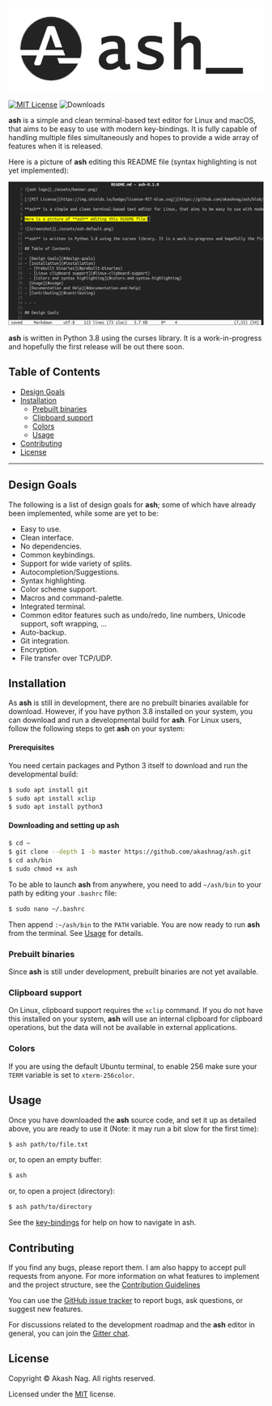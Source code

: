 ![ash logo](./assets/banner.png)

[![MIT License](https://img.shields.io/badge/license-MIT-blue.svg)](https://github.com/akashnag/ash/blob/master/LICENSE.md) ![Downloads](https://img.shields.io/github/downloads/akashnag/ash/total)

**ash** is a simple and clean terminal-based text editor for Linux and macOS, that aims to be easy to use with modern key-bindings. It is fully capable of handling multiple files simultaneously and hopes to provide a wide array of features when it is released.

Here is a picture of **ash** editing this README file (syntax highlighting is not yet implemented):

![Screenshot](./assets/ash-default.png)

**ash** is written in Python 3.8 using the curses library. It is a work-in-progress and hopefully the first release will be out there soon.

## Table of Contents

- [Design Goals](#design-goals)
- [Installation](#installation)
  - [Prebuilt binaries](#prebuilt-binaries)
  - [Clipboard support](#clipboard-support)
  - [Colors](#colors)
  - [Usage](#usage)
- [Contributing](#contributing)
- [License](#license)

- - -

## Design Goals

The following is a list of design goals for **ash**; some of which have already been implemented, while some are yet to be:

- Easy to use.
- Clean interface.
- No dependencies.
- Common keybindings.
- Support for wide variety of splits.
- Autocompletion/Suggestions.
- Syntax highlighting.
- Color scheme support.
- Macros and command-palette.
- Integrated terminal.
- Common editor features such as undo/redo, line numbers, Unicode support, soft wrapping, …
- Auto-backup.
- Git integration.
- Encryption.
- File transfer over TCP/UDP.

## Installation

As **ash** is still in development, there are no prebuilt binaries available for download. However, if you have python 3.8 installed on your system, you can download and run a developmental build for **ash**. For Linux users, follow the following steps to get **ash** on your system:

#### Prerequisites

You need certain packages and Python 3 itself to download and run the developmental build:

```bash
$ sudo apt install git
$ sudo apt install xclip
$ sudo apt install python3
```

#### Downloading and setting up ash

```bash
$ cd ~
$ git clone --depth 1 -b master https://github.com/akashnag/ash.git
$ cd ash/bin
$ sudo chmod +x ash
```

To be able to launch **ash** from anywhere, you need to add `~/ash/bin` to your path by editing your `.bashrc` file:

```bash
$ sudo nano ~/.bashrc
```

Then append `:~/ash/bin` to the `PATH` variable. You are now ready to run **ash** from the terminal. See [Usage](#usage) for details.

### Prebuilt binaries

Since **ash** is still under development, prebuilt binaries are not yet available.

### Clipboard support

On Linux, clipboard support requires the `xclip` command. If you do not have this installed on your system, **ash** will use an internal clipboard for clipboard operations, but the data will not be available in external applications.

### Colors

If you are using the default Ubuntu terminal, to enable 256 make sure your `TERM` variable is set to `xterm-256color`.

## Usage

Once you have downloaded the **ash** source code, and set it up as detailed above, you are ready to use it (Note: it may run a bit slow for the first time):

```bash
$ ash path/to/file.txt
```

or, to open an empty buffer:

```bash
$ ash
```

or, to open a project (directory):

```bash
$ ash path/to/directory
```

See the [key-bindings](KEYBINDINGS.md) for help on how to navigate in ash.

## Contributing

If you find any bugs, please report them. I am also happy to accept pull requests from anyone. For more information on what features to implement and the project structure, see the [Contribution Guidelines](CONTRIBUTING.md)

You can use the [GitHub issue tracker](https://github.com/akashnag/ash/issues) to report bugs, ask questions, or suggest new features.

For discussions related to the development roadmap and the **ash** editor in general, you can join the [Gitter chat](https://gitter.im/akashnag/ash).

## License

Copyright &copy; Akash Nag. All rights reserved.

Licensed under the [MIT](LICENSE.md) license.